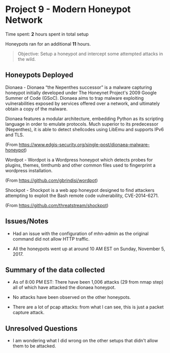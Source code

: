 # Project 9 - Modern Honeypot Network

Time spent: **2** hours spent in total setup

Honeypots ran for an additional **11** hours.

> Objective: Setup a honeypot and intercept some attempted attacks in the wild.

## Honeypots Deployed

Dionaea - Dionaea “the Nepenthes successor” is a malware capturing honeypot initially developed under The Honeynet Project's 2009 Google Summer of Code (GSoC). Dionaea aims to trap malware exploiting vulnerabilities exposed by services offered over a network, and ultimately obtain a copy of the malware.
 
Dionaea features a modular architecture, embedding Python as its scripting language in order to emulate protocols. Much superior to its predecessor (Nepenthes), it is able to detect shellcodes using LibEmu and supports IPv6 and TLS.

(From https://www.edgis-security.org/single-post/dionaea-malware-honeypot)



Wordpot - Wordpot is a Wordpress honeypot which detects probes for plugins, themes, timthumb and other common files used to fingerprint a wordpress installation.

(From https://github.com/gbrindisi/wordpot)



Shockpot - Shockpot is a web app honeypot designed to find attackers attempting to exploit the Bash remote code vulnerability, CVE-2014-6271.

(From https://github.com/threatstream/shockpot)

## Issues/Notes

 - Had an issue with the configuration of mhn-admin as the original command did not allow HTTP traffic.
 
 - All the honeypots went up at around 10 AM EST on Sunday, November 5, 2017.

## Summary of the data collected

 - As of 8:00 PM EST: There have been 1,006 attacks (29 from nmap step) all of which have attacked the dionaea honeypot.
 
 - No attacks have been observed on the other honeypots.
 
 - There are a lot of pcap attacks: from what I can see, this is just a packet capture attack.

## Unresolved Questions

 - I am wondering what I did wrong on the other setups that didn't allow them to be attacked.

